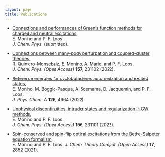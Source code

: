 ```yaml
---
layout: page
title: Publications
---
```


- [Connections and performances of Green’s function methods for charged and neutral excitations](https://arxiv.org/pdf/2305.16959.pdf),\
  E. Monino and P. F. Loos.\
   *J. Chem. Phys.* (submitted).

- [Connections between many-body perturbation and coupled-cluster theories](https://doi.org/10.1063/5.0130837),\
  R. Quintero-Monsebaiz, E. Monino, A. Marie, and P. F. Loos.\
   *J. Chem. Phys. (Open Access)* **157**, 231102 (2022).
  
- [Reference energies for cyclobutadiene: automerization and excited states](https://doi.org/10.1021/acs.jpca.2c02480),\
   E. Monino, M. Boggio-Pasqua, A. Scemama, D. Jacquemin, and P. F. Loos.\
   *J. Phys. Chem.* A **126**, 4664 (2022).
  
- [Unphysical discontinuities, intruder states and regularization in GW methods](https://doi.org/10.1063/5.0089317),\
   E. Monino and P. F. Loos.\
   *J. Chem. Phys. (Open Access)* **156**, 231101 (2022).
  
- [Spin-conserved and spin-flip optical excitations from the Bethe-Salpeter equation formalism](https://doi.org/10.1021/acs.jctc.1c00074),\
   E. Monino and P. F. Loos.
   *J. Chem. Theory Comput. (Open Access)* **17**, 2852 (2021).
